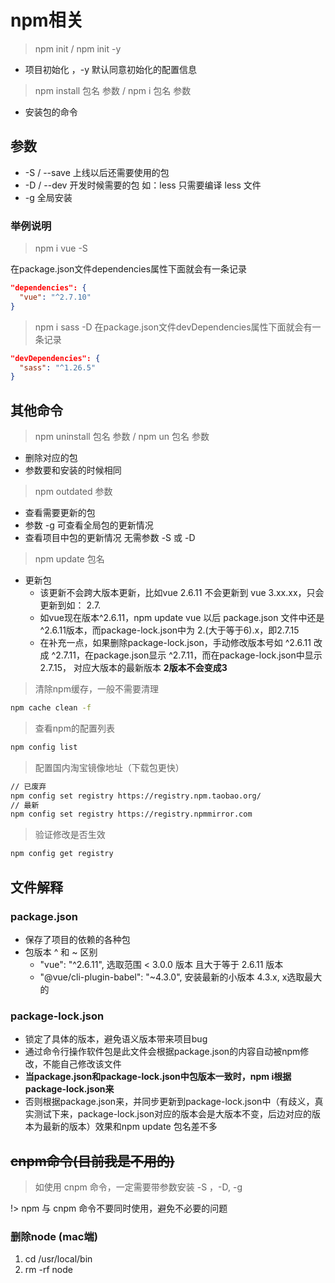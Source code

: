 # npm相关

> npm init / npm init -y

- 项目初始化 ，-y 默认同意初始化的配置信息

> npm install 包名 参数 / npm i 包名 参数
- 安装包的命令

## 参数

- -S / --save 上线以后还需要使用的包
- -D / --dev 开发时候需要的包 如：less 只需要编译 less 文件
- -g 全局安装

### 举例说明
> npm i vue -S

在package.json文件dependencies属性下面就会有一条记录
```json
"dependencies": {
  "vue": "^2.7.10"
}
```

> npm i sass -D
在package.json文件devDependencies属性下面就会有一条记录
```json
"devDependencies": {
  "sass": "^1.26.5"
}
```

## 其他命令
> npm uninstall 包名 参数 / npm un 包名 参数

- 删除对应的包
- 参数要和安装的时候相同

> npm outdated 参数
- 查看需要更新的包
- 参数 -g 可查看全局包的更新情况
- 查看项目中包的更新情况 无需参数 -S 或 -D

> npm update 包名
- 更新包
  - 该更新不会跨大版本更新，比如vue 2.6.11 不会更新到 vue 3.xx.xx，只会更新到如： 2.7.
  - 如vue现在版本^2.6.11，npm update vue 以后 package.json 文件中还是^2.6.11版本，而package-lock.json中为 2.(大于等于6).x，即2.7.15
  - 在补充一点，如果删除package-lock.json，手动修改版本号如 ^2.6.11 改成 ^2.7.11，在package.json显示 ^2.7.11，而在package-lock.json中显示 2.7.15， 对应大版本的最新版本 **2版本不会变成3**

> 清除npm缓存，一般不需要清理
```bash
npm cache clean -f
```
> 查看npm的配置列表
```bash
npm config list
```
> 配置国内淘宝镜像地址（下载包更快）
```bash
// 已废弃
npm config set registry https://registry.npm.taobao.org/
// 最新
npm config set registry https://registry.npmmirror.com
```
> 验证修改是否生效
```bash
npm config get registry
```

## 文件解释

### package.json
- 保存了项目的依赖的各种包
- 包版本 \^ 和 \~ 区别
  - "vue": "^2.6.11", 选取范围 < 3.0.0 版本 且大于等于 2.6.11 版本
  - "@vue/cli-plugin-babel": "~4.3.0", 安装最新的小版本 4.3.x, x选取最大的

### package-lock.json
- 锁定了具体的版本，避免语义版本带来项目bug
- 通过命令行操作软件包是此文件会根据package.json的内容自动被npm修改，不能自己修改该文件
- **当package.json和package-lock.json中包版本一致时，npm i根据package-lock.json来**
- 否则根据package.json来，并同步更新到package-lock.json中（有歧义，真实测试下来，package-lock.json对应的版本会是大版本不变，后边对应的版本为最新的版本）效果和npm update 包名差不多

## ~~cnpm命令(目前我是不用的)~~

> 如使用 cnpm 命令，一定需要带参数安装 -S ，-D, -g

!> npm 与 cnpm 命令不要同时使用，避免不必要的问题


### 删除node (mac端)
1. cd /usr/local/bin
2. rm -rf node